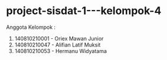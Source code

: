 # project-sisdat-1---kelompok-4

Anggota Kelompok : 
1. 140810210001 - Oriex Mawan Junior
2. 140810210047 - Alifian Latif Muksit
3. 140810210053 - Hermanu Widyatama
